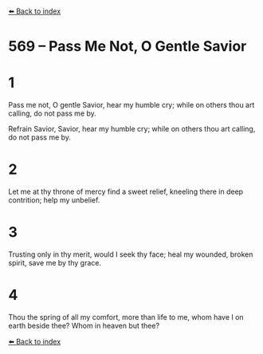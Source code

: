 [⬅️ Back to index](../README.md)

# 569 – Pass Me Not, O Gentle Savior


# 1
Pass me not, O gentle Savior,
hear my humble cry;
while on others thou art calling,
do not pass me by.

Refrain
Savior, Savior, hear my humble cry;
while on others thou art calling,
do not pass me by.

# 2
Let me at thy throne of mercy
find a sweet relief,
kneeling there in deep contrition;
help my unbelief.

# 3
Trusting only in thy merit,
would I seek thy face;
heal my wounded, broken spirit,
save me by thy grace.

# 4
Thou the spring of all my comfort,
more than life to me,
whom have I on earth beside thee?
Whom in heaven but thee?

[⬅️ Back to index](../README.md)
